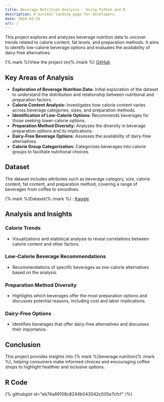 ```yaml
---
title: Beverage Nutrition Analysis - Using Python and R
description: A minimal landing page for developers.
date: 2024-03-26
url: /
---
```


This project explores and analyzes beverage nutrition data to uncover trends related to calorie content, fat levels, and preparation methods. It aims to identify low-calorie beverage options and evaluates the availability of dairy-free alternatives.

{% mark %}View the project on{% /mark %} [GitHub](https://github.com/mohammedzubairshaik20/Beverage-Nutrition-Analysis)

## Key Areas of Analysis

- **Exploration of Beverage Nutrition Data:** Initial exploration of the dataset to understand the distribution and relationship between nutritional and preparation factors.
- **Calorie Content Analysis:** Investigates how calorie content varies across beverage categories, sizes, and preparation methods.
- **Identification of Low-Calorie Options:** Recommends beverages for those seeking lower-calorie options.
- **Preparation Method Diversity:** Analyzes the diversity in beverage preparation options and its implications.
- **Dairy-Free Beverage Options:** Assesses the availability of dairy-free alternatives.
- **Calorie Group Categorization:** Categorizes beverages into calorie groups to facilitate nutritional choices.

## Dataset

The dataset includes attributes such as beverage category, size, calorie content, fat content, and preparation method, covering a range of beverages from coffee to smoothies.

{% mark %}Dataset{% /mark %} : [Kaggle](https://www.kaggle.com/datasets/henryshan/starbucks)

## Analysis and Insights

### Calorie Trends

- Visualizations and statistical analysis to reveal correlations between calorie content and other factors.

### Low-Calorie Beverage Recommendations

- Recommendations of specific beverages as low-calorie alternatives based on the analysis.

### Preparation Method Diversity

- Highlights which beverages offer the most preparation options and discusses potential reasons, including cost and labor implications.

### Dairy-Free Options

- Identifies beverages that offer dairy-free alternatives and discusses their importance.

## Conclusion

This project provides insights into {% mark %}beverage nutrition{% /mark %}, helping consumers make informed choices and encouraging coffee shops to highlight healthier and inclusive options.

## R Code

{% githubgist id="eb74a89108c8244b043042c005e7cfcf" /%}
